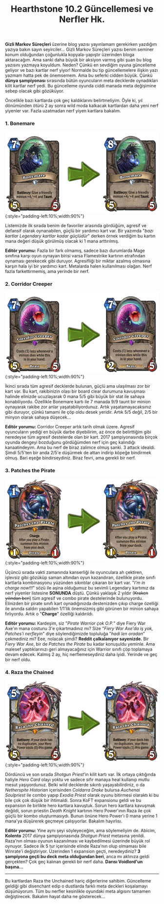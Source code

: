 ﻿---
layout: single
name: hearthstone-nerf-10.8
title: "Hearthstone 10.2 Güncellemesi ve Nerfler Hk."
category: "hearthstone"
---

**Gizli Markov Süreçleri** üzerine blog yazısı yayınlamam gerekirken yazdığım yazıya bakın sayın seyirciler... Gizli Markov Süreçleri yazısı benim seminer konum olduğundan çoğunlukla kopyala-yapıştır üzerinden bloga aktaracağım. Ama sanki daha büyük bir aksiyon varmış gibi şuan bu blog yazısını yazmaya koyuldum. Neden? Çünkü en sevdiğim oyuna güncelleme geliyor ve bazı kartlar nerf yiyor! Normalde bu tip güncellemelere ilişkin yazı yazmam hatta pek de önemsemem. Ama bu seferki cidden büyük. Çünkü **dünya şampiyonası** sırasında bütün oyuncuların meta decklerde oynadıkları kilit kartlar nerf yedi. Bu güncelleme oyunda ciddi manada meta değişimine sebep olacak gibi gözüküyor.

Öncelikle bazı kartlarda çok geç kaldıklarını belirtmeliyim. Öyle ki, yıl dönümünden ötürü 2 ay sonra wild moda kalkacak kartlardan daha yeni nerf yiyenler var. Fazla uzatmadan nerf yiyen kartlara bakalım.

### 1. Bonemare

![Bonemare](../../assets/images/Bonemare-Nerf.png "Bonemare Nerfi"){:style="padding-left:10%;width:90%"}

Listemizde ilk sırada benim de favoriler arasında gördüğüm, agresif ve defansif olarak oynanabilen, güçlü bir yardımcı kart var. Bir yazımda "*bazı kartlar Legendary kartlar kadar güçlüdür*" derken örnek verdiğim bu kartın mana değeri düşük görülmüş olacak ki 1 mana arttırılmış.

**Editör yorumu:** Fazla bir fark olmamış, sadece bazı durumlarda Mage sınıfına karşı oyun oynayan birisi varsa Flamestrike kartının etrafından oynaması gerekecek gibi duruyor. Agresifliği bir miktar azalmış olmasına karşın hala iyi bir yardımcı kart. Metalarda halen kullanılması olağan. Nerf fazla farkettirmemiş, ama yerinde bir nerf.

### 2. Corridor Creeper

![Corridor-Creeper](../../assets/images/Corridor-Creeper-Nerf.png "Corridor Creeper Nerfi"){:style="padding-left:10%;width:90%"}

İkinci sırada tüm agresif decklerde bulunan, güçlü ama ulaşılması zor bir kart var. Bu kart, rakibinizin olası bir board clear durumuna kavuşması halinde elinizde ucuzlayarak 0 mana 5/5 gibi büyük bir stat ile sahaya konabiliyordu. Özellikle Bonemare kartı ile 7 manada 9/9 taunt bir minion oynayarak rakibe zor anlar yaşatabiliyordunuz. Artık yaşatamayacaksınız gibi duruyor, çünkü tamami ile çöp oldu desek yeridir. Artık 5/5 değil, 2/5 bir minyon olarak sahaya düşecek...

**Editör yorumu:** Corridor Creeper artık tarih olmak üzere. Agresif oyuncuların yediği en büyük darbe diyebilirim, az önce de belirttiğim gibi neredeyse tüm agresif destelerde olan bir kart. 2017 şampiyonasında birçok oyunda dengeyi bozduğunu gördüğümden nerf için geç kalındığı kanaatindeyim. Ama bu nerf de biraz zalimce olmuş sanki. 3 attack idealdi. Şimdi 5/5'ten bir anda 2/5'e düşürmek de attan indirip köpeğe bindirmek olmuş. Bari eşeğe bindirseydiniz. Biraz fevri, ama gerekli bir nerf. 

### 3. Patches the Pirate

![Patches-the-Pirate](../../assets/images/Patches-the-Pirate-Nerf.png "Patches the Pirate Nerfi"){:style="padding-left:10%;width:90%"}

Üçüncü sırada vakti zamanında kanserliği ile oyunculara ah çektiren, işlevsiz gibi gözüküp saman altından oyun kazandıran, özellikle pirate sınıfı kartlarla kombinasyonu yüzünden sıkıntılar çıkaran bir kart var. "*I'm in charge now!!!*" sözü ile aşina olduğumuz bu sevimli Legendary kartımız da nerf yiyenler listesine **SONUNDA** düştü. Çünkü yaklaşık 2 yıldır (~~Kraken yılından beri~~) tüm agresif ve combo pirate destelerinde bulunuyordu. Elinizden bir pirate sınıfı kart oynadığınızda destenizden çıkıp charge özelliği ile anında saldırı yapabilen 1/1'lik önemsizmiş gibi görünen bir minion sahaya fırlıyordu. Artık o "**Charge**" özelliği kaldırıldı.

**Editör yorumu:** Kardeşim, siz "*Pirate Warrior çok O.P.*" diye Fiery War Axe'ın mana costunu 3'e çıkartmadınız mı? Size "*Fiery War Axe'da iş yok, Patches'i nerfleyin*" diye söylendiğimizde topluluğa "*hadi len oradan*" çekmediniz mi? Eee, nolacak şimdi? **Reddit çalkalanıyor sayenizde.** Bir *Fiery War Axe*, bir de *Patches the Pirate* bu kadar konuşuldu yeminle. Ama malesef yaptıklarınızı geri almayacağınız için Warrior sınıfı çöp toplamaya devam edecek. Kalmış 2 ay, hiç nerflemeseydiniz daha iyidi. Yerinde ve geç bir nerf oldu.

### 4. Raza the Chained

![Raza-the-Chained](../../assets/images/Raza-the-Chained-Nerf.png "Raza the Chained Nerfi"){:style="padding-left:10%;width:90%"}

Dördüncü ve son sırada *Shotgun Priest*'in kilit kartı var. İlk ortaya çıktığında haliyle *Hero Card* olayı yoktu ve sadece sıfır manaya heal kullanıp mutlu mesut yaşıyordunuz. Belki wild decklerde sıkıntı yaşayabilirdiniz, o da *Netherspite Historian* içerisinden *Coldarra Drake* bulursa *Auchenai Soulpriest* ile combo yapıp *Exodia Priest* olarak oyunu bitirmesi olaraktı ki bu bile çok çok düşük bir ihtimaldi. Sonra KoFT expansionu geldi ve bu expansion ile birlikte hero kartlara kavuştuk. Sorun hero kartlara kavuşmak değildi, sorun priestin *Death Knight* kartının Hero Power'ının Raza ile çok güçlü bir kombo oluşturmasıydı. Bunun önüne Hero Power'ı 0 mana yerine 1 mana'ya düşürerek geçmeye çalışıyorlar. Bakalım hayırlısı.

**Editör yorumu:** Yine aynı şeyi söyleyeceğim, ama söylemeliyim de. Abicim, **Kolento** 2017 dünya şampiyonasında *Shotgun Priest* metasına yenildi. Raza'nın olması oyunun kazanılması ve kaybedilmesi üzerinde büyük rol oynuyor. Sadece ilk 5 tur içerisinde elinde Raza'nın olup olmaması bile Winrate'i değiştiriyor. Üzerinden 1 expansion geçti, neredeydiniz? **3 şampiyona geçti bu deck meta olduğundan beri**, anca mı aklınıza geldi gerçekten? Çok geç kalınan gerekli bir nerf daha. **Darısı Voidlord'un başına...**

---

Bu kartlardan Raza the Unchained hariç diğerlerine sahibim. Güncelleme geldiği gibi disenchant edip o dustlarda farklı meta deckleri koşalamayı düşünüyorum. Tüm bu nerfler kesinlikle oyundaki meta algısını tamamen değiştirecek. Bakalım hayat daha ne gösterecek...

